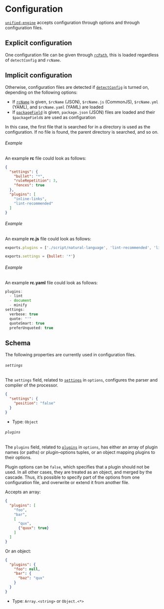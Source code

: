 # Configuration

[`unified-engine`][api] accepts configuration through options and through
configuration files.

## Explicit configuration

One configuration file can be given through [`rcPath`][rc-path], this is loaded
regardless of `detectConfig` and `rcName`.

## Implicit configuration

Otherwise, configuration files are detected if [`detectConfig`][detect-config]
is turned on, depending on the following options:

*   If [`rcName`][rc-name] is given, `$rcName` (JSON), `$rcName.js` (CommonJS),
    `$rcName.yml` (YAML), and `$rcName.yaml` (YAML) are loaded
*   If [`packageField`][package-field] is given, `package.json` (JSON) files
    are loaded and their `$packageField`s are used as configuration

In this case, the first file that is searched for in a directory is used as the
configuration.
If no file is found, the parent directory is searched, and so on.

###### Example

An example **rc** file could look as follows:

```json
{
  "settings": {
    "bullet": "*",
    "ruleRepetition": 3,
    "fences": true
  },
  "plugins": [
    "inline-links",
    "lint-recommended"
  ]
}
```

###### Example

An example **rc.js** file could look as follows:

```js
exports.plugins = ['./script/natural-language', 'lint-recommended', 'license']

exports.settings = {bullet: '*'}
```

###### Example

An example **rc.yaml** file could look as follows:

```js
plugins:
  - lint
  - document
  - minify
settings:
  verbose: true
  quote: "'"
  quoteSmart: true
  preferUnquoted: true
```

## Schema

The following properties are currently used in configuration files.

###### `settings`

The `settings` field, related to [`settings`][settings] in `options`, configures
the parser and compiler of the processor.

```json
{
  "settings": {
    "position": "false"
  }
}
```

*   Type: `Object`

###### `plugins`

The `plugins` field, related to [`plugins`][plugins] in `options`, has either an
array of plugin names (or paths) or plugin–options tuples, or an object mapping
plugins to their options.

Plugin options can be `false`, which specifies that a plugin should not be used.
In all other cases, they are treated as an object, and merged by the cascade.
Thus, it’s possible to specify part of the options from one configuration file,
and overwrite or extend it from another file.

Accepts an array:

```json
{
  "plugins": [
    "foo",
    "bar",
    [
      "qux",
      {"quux": true}
    ]
  ]
}
```

Or an object:

```json
{
  "plugins": {
    "foo": null,
    "bar": {
      "baz": "qux"
    }
  }
}
```

*   Type: `Array.<string>` or `Object.<*>`

<!-- Definitions -->

[api]: ../readme.md#api

[rc-path]: options.md#optionsrcpath

[settings]: options.md#optionssettings

[detect-config]: options.md#optionsdetectconfig

[rc-name]: options.md#optionsrcname

[package-field]: options.md#optionspackagefield

[plugins]: options.md#optionsplugins
